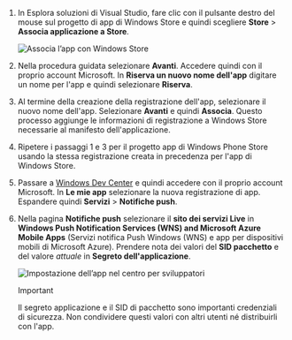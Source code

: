 
1. In Esplora soluzioni di Visual Studio, fare clic con il pulsante destro del mouse sul progetto di app di Windows Store e quindi scegliere **Store** > **Associa applicazione a Store**.

    ![Associa l’app con Windows Store](./media/app-service-mobile-register-wns/notification-hub-associate-win8-app.png)
2. Nella procedura guidata selezionare **Avanti**. Accedere quindi con il proprio account Microsoft. In **Riserva un nuovo nome dell'app** digitare un nome per l'app e quindi selezionare **Riserva**.
3. Al termine della creazione della registrazione dell'app, selezionare il nuovo nome dell'app. Selezionare **Avanti** e quindi **Associa**. Questo processo aggiunge le informazioni di registrazione a Windows Store necessarie al manifesto dell'applicazione.
4. Ripetere i passaggi 1 e 3 per il progetto app di Windows Phone Store usando la stessa registrazione creata in precedenza per l'app di Windows Store.  
5. Passare a [Windows Dev Center](https://dev.windows.com/en-us/overview) e quindi accedere con il proprio account Microsoft. In **Le mie app** selezionare la nuova registrazione di app. Espandere quindi **Servizi** > **Notifiche push**.
6. Nella pagina **Notifiche push** selezionare il **sito dei servizi Live** in **Windows Push Notification Services (WNS) and Microsoft Azure Mobile Apps** (Servizi notifica Push Windows (WNS) e app per dispositivi mobili di Microsoft Azure).  Prendere nota dei valori del **SID pacchetto** e del valore *attuale* in **Segreto dell'applicazione**. 

    ![Impostazione dell’app nel centro per sviluppatori](./media/app-service-mobile-register-wns/mobile-services-win8-app-push-auth.png)

   > [!IMPORTANT]
   > Il segreto applicazione e il SID di pacchetto sono importanti credenziali di sicurezza. Non condividere questi valori con altri utenti né distribuirli con l'app.
   >
   >
